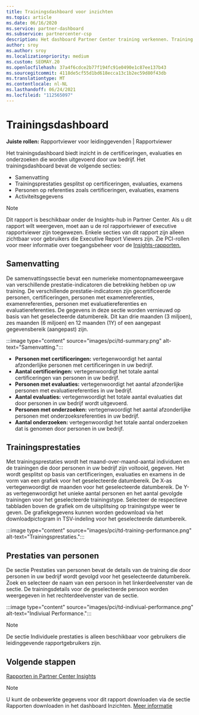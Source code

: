 ```yaml
---
title: Trainingsdashboard voor inzichten
ms.topic: article
ms.date: 06/16/2020
ms.service: partner-dashboard
ms.subservice: partnercenter-csp
description: Het dashboard Partner Center training verkennen. Training is een van de rapporten die beschikbaar zijn in het gebied Partner Center Insights (PCI).
author: sroy
ms.author: sroy
ms.localizationpriority: medium
ms.custom: SEOMAY.20
ms.openlocfilehash: 37a4f6cdce2b77f194fc91e0490e1c87ee137b43
ms.sourcegitcommit: 4118de5cf55d1bd618ecca13c1b2ec59d80f43db
ms.translationtype: MT
ms.contentlocale: nl-NL
ms.lasthandoff: 06/24/2021
ms.locfileid: "112565097"
---
```

# <a name="trainings-dashboard"></a>Trainingsdashboard

**Juiste rollen:** Rapportviewer voor leidinggevenden | Rapportviewer

Het trainingsdashboard biedt inzicht in de certificeringen, evaluaties en onderzoeken die worden uitgevoerd door uw bedrijf. Het trainingsdashboard bevat de volgende secties:

- Samenvatting
- Trainingsprestaties gesplitst op certificeringen, evaluaties, examens
- Personen op referenties zoals certificeringen, evaluaties, examens
- Activiteitsgegevens

>[!NOTE] 
>Dit rapport is beschikbaar onder de Insights-hub in Partner Center. Als u dit rapport wilt weergeven, moet aan u de rol rapportviewer of executive rapportviewer zijn toegewezen. Enkele secties van dit rapport zijn alleen zichtbaar voor gebruikers die Executive Report Viewers zijn. Zie PCI-rollen voor meer informatie over toegangsbeheer voor de [Insights-rapporten.](pci-roles.md)

## <a name="summary"></a>Samenvatting

De samenvattingssectie bevat een numerieke momentopnameweergave van verschillende prestatie-indicatoren die betrekking hebben op uw training. De verschillende prestatie-indicatoren zijn gecertificeerde personen, certificeringen, personen met examenreferenties, examenreferenties, personen met evaluatiereferenties en evaluatiereferenties. De gegevens in deze sectie worden vernieuwd op basis van het geselecteerde datumbereik. Dit kan drie maanden (3 miljoen), zes maanden (6 miljoen) en 12 maanden (1Y) of een aangepast gegevensbereik (aangepast) zijn. 

:::image type="content" source="images/pci/td-summary.png" alt-text="Samenvatting.":::

- **Personen met certificeringen:** vertegenwoordigt het aantal afzonderlijke personen met certificeringen in uw bedrijf.
- **Aantal certificeringen:** vertegenwoordigt het totale aantal certificeringen van personen in uw bedrijf.
- **Personen met evaluaties:** vertegenwoordigt het aantal afzonderlijke personen met evaluatiereferenties in uw bedrijf. 
- **Aantal evaluaties:** vertegenwoordigt het totale aantal evaluaties dat door personen in uw bedrijf wordt uitgevoerd.
- **Personen met onderzoeken:** vertegenwoordigt het aantal afzonderlijke personen met onderzoeksreferenties in uw bedrijf. 
- **Aantal onderzoeken:** vertegenwoordigt het totale aantal onderzoeken dat is genomen door personen in uw bedrijf.

## <a name="training-performance"></a>Trainingsprestaties

Met trainingsprestaties wordt het maand-over-maand-aantal individuen en de trainingen die door personen in uw bedrijf zijn voltooid, gegeven. Het wordt gesplitst op basis van certificeringen, evaluaties en examens in de vorm van een grafiek voor het geselecteerde datumbereik. De X-as vertegenwoordigt de maanden voor het geselecteerde datumbereik. De Y-as vertegenwoordigt het unieke aantal personen en het aantal gevolgde trainingen voor het geselecteerde trainingstype. Selecteer de respectieve tabbladen boven de grafiek om de uitsplitsing op trainingstype weer te geven. De grafiekgegevens kunnen worden gedownload via het downloadpictogram in TSV-indeling voor het geselecteerde datumbereik.

:::image type="content" source="images/pci/td-training-performance.png" alt-text="Trainingsprestaties.":::

## <a name="individuals-performance"></a>Prestaties van personen

De sectie Prestaties van personen bevat de details van de training die door personen in uw bedrijf wordt gevolgd voor het geselecteerde datumbereik. Zoek en selecteer de naam van een persoon in het linkerdeelvenster van de sectie. De trainingsdetails voor de geselecteerde persoon worden weergegeven in het rechterdeelvenster van de sectie.

:::image type="content" source="images/pci/td-indiviual-performance.png" alt-text="Indiviual Performance.":::

>[!NOTE] 
> De sectie Individuele prestaties is alleen beschikbaar voor gebruikers die leidinggevende rapportgebruikers zijn. 

## <a name="next-steps"></a>Volgende stappen

[Rapporten in Partner Center Insights](partner-center-insights.md)

>[!NOTE] 
> U kunt de onbewerkte gegevens voor dit rapport downloaden via de sectie Rapporten downloaden in het dashboard Inzichten. [Meer informatie](pci-download-reports.md)
